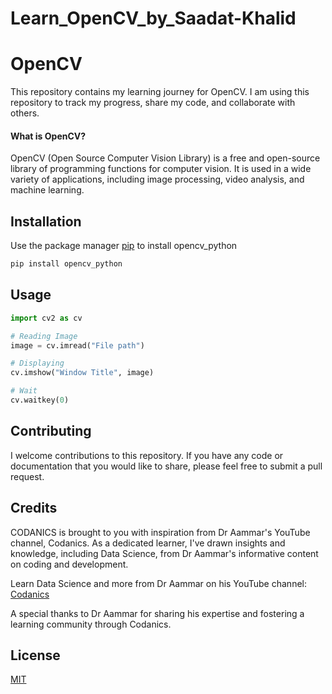 # Learn_OpenCV_by_Saadat-Khalid

# OpenCV

This repository contains my learning journey for OpenCV. I am using this repository to track my progress, share my code, and collaborate with others.

#### What is OpenCV?

OpenCV (Open Source Computer Vision Library) is a free and open-source library of programming functions for computer vision. It is used in a wide variety of applications, including image processing, video analysis, and machine learning.

## Installation

Use the package manager [pip](https://pip.pypa.io/en/stable/) to install opencv_python

```bash
pip install opencv_python
```

## Usage

```python
import cv2 as cv

# Reading Image
image = cv.imread("File path")

# Displaying
cv.imshow("Window Title", image)

# Wait
cv.waitkey(0)
```

## Contributing

I welcome contributions to this repository. If you have any code or documentation that you would like to share, please feel free to submit a pull request.

## Credits

CODANICS is brought to you with inspiration from Dr Aammar's YouTube channel, Codanics. As a dedicated learner, I've drawn insights and knowledge, including Data Science, from Dr Aammar's informative content on coding and development.

Learn Data Science and more from Dr Aammar on his YouTube channel: [Codanics](https://www.youtube.com/@Codanics)

A special thanks to Dr Aammar for sharing his expertise and fostering a learning community through Codanics.

## License

[MIT](https://choosealicense.com/licenses/mit/)
